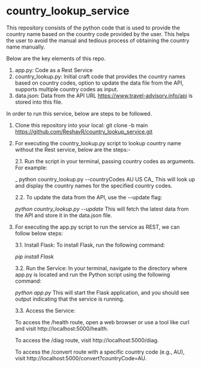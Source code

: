 # country_lookup_service
This repository consists of the python code that is used to provide the country name based on the country code provided by the user. This helps the user to avoid the manual and tedious process of obtaining the country name manually.

Below are the key elements of this repo.

1. app.py: Code as a Rest Service
2. country_lookup.py: Initial craft code that provides the country names based on country codes, option to update the data file from the API, supports multiple country codes as input.
3. data.json: Data from the API URL https://www.travel-advisory.info/api is stored into this file.

In order to run this service, below are steps to be followed.

1. Clone this repository into your local: git clone -b main https://github.com/ReshavR/country_lookup_service.git
2. For executing the country_lookup.py script to lookup country name without the Rest service, below are the steps:- 

      2.1. Run the script in your terminal, passing country codes as arguments. For example:
      
     _ python country_lookup.py --countryCodes AU US CA_
      This will look up and display the country names for the specified country codes.
      
      2.2. To update the data from the API, use the --update flag:
      
      _python country_lookup.py --update_
      This will fetch the latest data from the API and store it in the data.json file.
3. For executing the app.py script to run the service as REST, we can follow below steps:


      3.1. Install Flask: To install Flask, run the following command:
        
      _pip install Flask_

      3.2. Run the Service: In your terminal, navigate to the directory where app.py is located and run the Python script using the following command:

      _python app.py_
      This will start the Flask application, and you should see output indicating that the service is running.

      3.3. Access the Service:
      
      To access the /health route, open a web browser or use a tool like curl and visit http://localhost:5000/health.
      
      To access the /diag route, visit http://localhost:5000/diag.
      
      To access the /convert route with a specific country code (e.g., AU), visit http://localhost:5000/convert?countryCode=AU.
